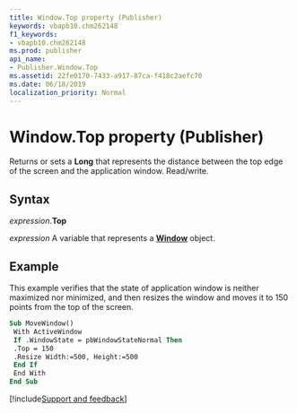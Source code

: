 ```yaml
---
title: Window.Top property (Publisher)
keywords: vbapb10.chm262148
f1_keywords:
- vbapb10.chm262148
ms.prod: publisher
api_name:
- Publisher.Window.Top
ms.assetid: 22fe0170-7433-a917-87ca-f418c2aefc70
ms.date: 06/18/2019
localization_priority: Normal
---
```



# Window.Top property (Publisher)

Returns or sets a **Long** that represents the distance between the top edge of the screen and the application window. Read/write.


## Syntax

_expression_.**Top**

_expression_ A variable that represents a **[Window](Publisher.Window.md)** object.


## Example

This example verifies that the state of application window is neither maximized nor minimized, and then resizes the window and moves it to 150 points from the top of the screen.

```vb
Sub MoveWindow() 
 With ActiveWindow 
 If .WindowState = pbWindowStateNormal Then 
 .Top = 150 
 .Resize Width:=500, Height:=500 
 End If 
 End With 
End Sub
```

[!include[Support and feedback](~/includes/feedback-boilerplate.md)]